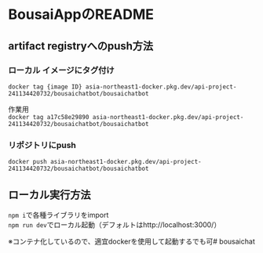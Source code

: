 # BousaiAppのREADME

## artifact registryへのpush方法

### ローカル イメージにタグ付け
 `docker tag {image ID} asia-northeast1-docker.pkg.dev/api-project-241134420732/bousaichatbot/bousaichatbot `

作業用  
 `docker tag a17c58e29890 asia-northeast1-docker.pkg.dev/api-project-241134420732/bousaichatbot/bousaichatbot `

### リポジトリにpush
 `docker push asia-northeast1-docker.pkg.dev/api-project-241134420732/bousaichatbot/bousaichatbot `


## ローカル実行方法
  `npm i`で各種ライブラリをimport  
  `npm run dev`でローカル起動（デフォルトはhttp://localhost:3000/）　　

  ※コンテナ化しているので、適宜dockerを使用して起動するでも可# bousaichat
